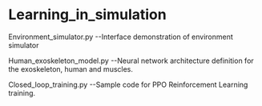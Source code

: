 # Learning_in_simulation

Environment_simulator.py --Interface demonstration of environment simulator

Human_exoskeleton_model.py --Neural network architecture definition for the exoskeleton, human and muscles.

Closed_loop_training.py --Sample code for PPO Reinforcement Learning training.
